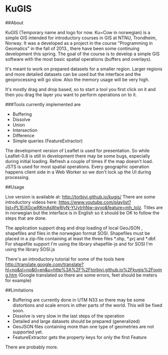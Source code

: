 KuGIS
=====

##About

KuGIS (Temporary name and logo for now. Ku=Cow in norwegian) is a simple GIS intended for introductory courses in GIS at NTNU, Trondheim, Norway. It was a developed as a project in the course "Programming in Geomatics" in the fall of 2013., there have been some continuing development this spring. The goal of the course is to develop a simple GIS software with the most basic spatial operations (buffers and overlays).

It's meant to work on prepared datasets for a smaller region. Larger regions and more detailed datasets can be used but the interface and the geoprocessing will go slow. Also the memory usage will be very high.

It's mostly drag and drop based, so to start a tool you first click on it and then you drag the layer you want to perform operations on to it.


###Tools currently implemented are
* Buffering
* Dissolve
* Union
* Intersection
* Difference
* Simple queries (FeatureExtractor)
 
The development version of Leaflet is used for presentation. So while Leaflet-0.8 is still in development there may be some bugs, especially during initial loading. Refresh a couple of times if the map doesn't load. 
JSTS is used for most spatial operations. Every geographic operation happens client side in a Web Worker so we don't lock up the UI during processing.


##Usage

Live version is available at: http://torbjvi.github.io/kugis/
There are some introductory videos here: https://www.youtube.com/playlist?list=PL1EiXGcwRKmAsWwRlyN-YUytrhNw-qvyo&feature=mh_lolz. Titles are in norwegian but the interface is in English so it should be OK to follow the steps that are done.

The application support drag and drop loading of local GeoJSON , shapefiles and files in the norwegian format SOSI. Shapefiles must be placed in a zip-file containing at least the three files *.shp, *.prj and *.dbf. For shapefile support I'm using the library shapefile-js and for SOSI I'm using the library SOSI.js

There's an introductory tutorial for some of the tools here http://translate.google.com/translate?hl=no&sl=no&tl=en&u=http%3A%2F%2Ftorbjvi.github.io%2Fkugis%2Foving.htm (Google translated so there are some errors, feet should be meters for example)


##Limitations

* Buffering are currently done in UTM N33 so there may be some distortions and scale errors in other parts of the world. This will be fixed soon.
* Dissolve is very slow in the last steps of the operation
* Detailed and large datasets should be prepared (generalized)
* GeoJSON files containing more than one type of geometries are not supported yet.
* FeatureExtractor gets the property keys for only the first Feature

There are probably more.


